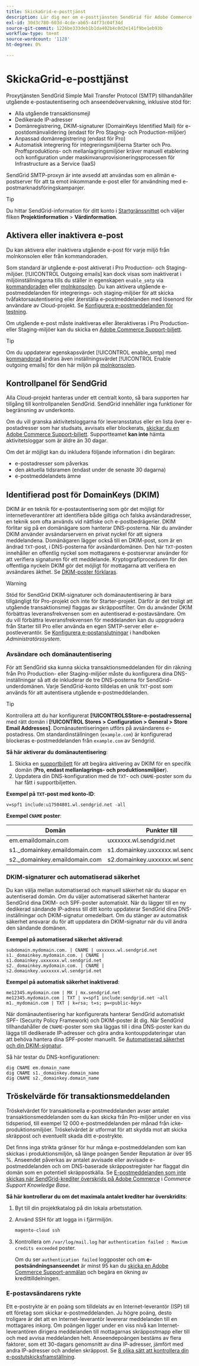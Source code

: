 ```yaml
---
title: SkickaGrid-e-posttjänst
description: Lär dig mer om e-posttjänsten SendGrid för Adobe Commerce i molninfrastrukturen och hur du kan testa din DNS-konfiguration.
exl-id: 30d3c780-603d-4cde-ab65-44f73c04f34d
source-git-commit: 1226be333deb1b1da402b4c0d2e141f9be1eb93b
workflow-type: tm+mt
source-wordcount: '1128'
ht-degree: 0%

---
```


# SkickaGrid-e-posttjänst

Proxytjänsten SendGrid Simple Mail Transfer Protocol (SMTP) tillhandahåller utgående e-postautentisering och anseendeövervakning, inklusive stöd för:

* Alla utgående transaktionsmejl
* Dedikerade IP-adresser
* Domänregistrering, DKIM-signaturer (DomainKeys Identified Mail) för e-postdomänvalidering (endast för Pro Staging- och Production-miljöer)
* Anpassad domänregistrering (endast för Pro)
* Automatisk integrering för integreringsmiljöerna Starter och Pro. Proffsproduktions- och mellanlagringsmiljöer kräver manuell etablering och konfiguration under maskinvaruprovisioneringsprocessen för Infrastructure as a Service (IaaS)

SendGrid SMTP-proxyn är inte avsedd att användas som en allmän e-postserver för att ta emot inkommande e-post eller för användning med e-postmarknadsföringskampanjer.

>[!TIP]
>
>Du hittar SendGrid-information för ditt konto i [Startgränssnittet](https://cloud.magento.com) och väljer fliken **Projektinformation** > **Värdinformation**.

## Aktivera eller inaktivera e-post

Du kan aktivera eller inaktivera utgående e-post för varje miljö från molnkonsolen eller från kommandoraden.

Som standard är utgående e-post aktiverat i Pro Production- och Staging-miljöer. [!UICONTROL Outgoing emails] kan dock visas som inaktiverat i miljöinställningarna tills du ställer in egenskapen `enable_smtp` via [kommandoraden](outgoing-emails.md#enable-emails-in-the-cli) eller [molnkonsolen](outgoing-emails.md#enable-emails-in-the-cloud-console). Du kan aktivera utgående e-postmeddelanden för integrerings- och staging-miljöer för att skicka tvåfaktorsautentisering eller återställa e-postmeddelanden med lösenord för användare av Cloud-projekt. Se [Konfigurera e-postmeddelanden för testning](outgoing-emails.md).

Om utgående e-post måste inaktiveras eller återaktiveras i Pro Production- eller Staging-miljöer kan du skicka en [Adobe Commerce Support-biljett](https://experienceleague.adobe.com/en/docs/commerce-knowledge-base/kb/help-center-guide/magento-help-center-user-guide).

>[!TIP]
>
>Om du uppdaterar egenskapsvärdet [!UICONTROL enable_smtp] med [kommandorad](outgoing-emails.md#enable-emails-in-the-cli) ändras även inställningsvärdet [!UICONTROL Enable outgoing emails] för den här miljön på [molnkonsolen](outgoing-emails.md#enable-emails-in-the-cloud-console).

## Kontrollpanel för SendGrid

Alla Cloud-projekt hanteras under ett centralt konto, så bara supporten har tillgång till kontrollpanelen SendGrid. SendGrid innehåller inga funktioner för begränsning av underkonto.

Om du vill granska aktivitetsloggarna för leveransstatus eller en lista över e-postadresser som har studsats, avvisats eller blockerats, [skickar du en Adobe Commerce Support-biljett](https://experienceleague.adobe.com/en/docs/commerce-knowledge-base/kb/help-center-guide/magento-help-center-user-guide#submit-ticket). Supportteamet **kan inte** hämta aktivitetsloggar som är äldre än 30 dagar.

Om det är möjligt kan du inkludera följande information i din begäran:

* e-postadresser som påverkas
* den aktuella tidsramen (endast under de senaste 30 dagarna)
* e-postmeddelandets ämne

## Identifierad post för DomainKeys (DKIM)

DKIM är en teknik för e-postautentisering som gör det möjligt för internetleverantörer att identifiera både giltiga och falska avsändaradresser, en teknik som ofta används vid nätfiske och e-postbedrägerier. DKIM förlitar sig på en domänägare som hanterar DNS-posterna. När du använder DKIM använder avsändarservern en privat nyckel för att signera meddelandena. Domänägaren lägger också till en DKIM-post, som är en ändrad `TXT`-post, i DNS-posterna för avsändardomänen. Den här `TXT`-posten innehåller en offentlig nyckel som mottagarens e-postservrar använder för att verifiera signaturen för ett meddelande. Kryptografiproceduren för den offentliga nyckeln DKIM gör det möjligt för mottagarna att verifiera en avsändares äkthet. Se [DKIM-poster förklaras](https://docs.sendgrid.com/ui/account-and-settings/dkim-records).

>[!WARNING]
>
>Stöd för SendGrid DKIM-signaturer och domänautentisering är bara tillgängligt för Pro-projekt och inte för Starter-projekt. Därför är det troligt att utgående transaktionsmejl flaggas av skräppostfilter. Om du använder DKIM förbättras leveransfrekvensen som en autentiserad e-postavsändare. Om du vill förbättra leveransfrekvensen för meddelanden kan du uppgradera från Starter till Pro eller använda en egen SMTP-server eller e-postleverantör. Se [Konfigurera e-postanslutningar](https://experienceleague.adobe.com/en/docs/commerce-admin/systems/communications/email-communications) i handboken _Administratörssystem_.

### Avsändare och domänautentisering

För att SendGrid ska kunna skicka transaktionsmeddelanden för din räkning från Pro Production- eller Staging-miljöer måste du konfigurera dina DNS-inställningar så att de inkluderar de tre DNS-posterna för SendGrid-underdomänen. Varje SendGrid-konto tilldelas en unik `TXT`-post som används för att autentisera utgående e-postmeddelanden.

>[!TIP]
>
>Kontrollera att du har konfigurerat **[!UICONTROLSStore-e-postadresserna]** med rätt domän i **[!UICONTROL Stores > Configuration > General > Store Email Addresses]**. Domänautentiseringen utförs på avsändarens e-postadress. Om standardinställningen (`example.com`) är konfigurerad blockeras e-postmeddelanden från `example.com` av Sendgrid.

**Så här aktiverar du domänautentisering**:

1. Skicka en [supportbiljett](https://experienceleague.adobe.com/en/docs/commerce-knowledge-base/kb/help-center-guide/magento-help-center-user-guide#submit-ticket) för att begära aktivering av DKIM för en specifik domän (**Pro, endast mellanlagrings- och produktionsmiljöer**).
1. Uppdatera din DNS-konfiguration med de `TXT`- och `CNAME`-poster som du har fått i supportbiljetten.

**Exempel på `TXT`-post med konto-ID**:

```text
v=spf1 include:u17504801.wl.sendgrid.net -all
```

**Exempel `CNAME` poster**:

| Domän | Punkter till | Posttyp |
| ---------- | ---------- | ------------- |
| em.emaildomain.com | uxxxxxx.wl.sendgrid.net | CNAME |
| s1._domainkey.emaildomain.com | s1.domainkey.uxxxxxx.wl.sendgrid.net | CNAME |
| s2._domainkey.emaildomain.com | s2.domainkey.uxxxxxx.wl.sendgrid.net | CNAME |

### DKIM-signaturer och automatiserad säkerhet

Du kan välja mellan automatiserad och manuell säkerhet när du skapar en autentiserad domän. Om du väljer automatiserad säkerhet hanterar SendGrid dina DKIM- och SPF-poster automatiskt. När du lägger till en ny dedikerad sändande IP-adress till ditt konto uppdaterar SendGrid dina DNS-inställningar och DKIM-signatur omedelbart. Om du stänger av automatisk säkerhet ansvarar du för att uppdatera din DKIM-signatur när du vill ändra den sändande domänen.

**Exempel på automatiserad säkerhet aktiverad**:

```text
subdomain.mydomain.com. | CNAME | uxxxxxx.wl.sendgrid.net
s1._domainkey.mydomain.com. | CNAME | s1.domainkey.uxxxxxx.wl.sendgrid.net
s2._domainkey.mydomain.com. | CNAME | s2.domainkey.uxxxxxx.wl.sendgrid.net
```

**Exempel på automatisk säkerhet inaktiverad**:

```text
me12345.mydomain.com | MX | mx.sendgrid.net
me12345.mydomain.com | TXT | v=spf1 include:sendgrid.net ~all
m1._mydomain.com | TXT | k=rsa; t=s; p=<public-key>
```

När domänautentisering har konfigurerats hanterar SendGrid automatiskt SPF- (Security Policy Framework) och DKIM-poster åt dig. När SendGrid tillhandahåller de `CNAME`-poster som ska läggas till i dina DNS-poster kan du lägga till dedikerade IP-adresser och göra andra kontouppdateringar utan att behöva hantera dina SPF-poster manuellt. Se [Automatiserad säkerhet och din DKIM-signatur](https://docs.sendgrid.com/ui/account-and-settings/dkim-records#automated-security-and-your-dkim-signature).

Så här testar du DNS-konfigurationen:

```
dig CNAME em.domain_name
dig CNAME s1._domainkey.domain_name
dig CNAME s2._domainkey.domain_name
```

## Tröskelvärde för transaktionsmeddelanden

Tröskelvärdet för transaktionella e-postmeddelanden avser antalet transaktionsmeddelanden som du kan skicka från Pro-miljöer under en viss tidsperiod, till exempel 12 000 e-postmeddelanden per månad från icke-produktionsmiljöer. Tröskelvärdet är utformat för att skydda mot att skicka skräppost och eventuellt skada ditt e-postrykte.

Det finns inga strikta gränser för hur många e-postmeddelanden som kan skickas i produktionsmiljön, så länge poängen Sender Reputation är över 95 %. Anseendet påverkas av antalet avvisade eller avvisade e-postmeddelanden och om DNS-baserade skräppostregister har flaggat din domän som en potentiell skräppostkälla. Se [E-postmeddelanden som inte skickas när SendGrid-krediter överskrids på Adobe Commerce](https://experienceleague.adobe.com/en/docs/commerce-knowledge-base/kb/troubleshooting/miscellaneous/emails-not-being-sent-sendgrid-credits-exceeded) i _Commerce Support Knowledge Base_.

**Så här kontrollerar du om det maximala antalet krediter har överskridits**:

1. Byt till din projektkatalog på din lokala arbetsstation.

1. Använd SSH för att logga in i fjärrmiljön.

   ```bash
   magento-cloud ssh
   ```

1. Kontrollera om `/var/log/mail.log` har `authentication failed : Maxium credits exceeded` poster.

   Om du ser `authentication failed` loggposter och om **e-postsändningsanseendet** är minst 95 kan du [skicka en Adobe Commerce Support-anmälan](https://experienceleague.adobe.com/en/docs/commerce-knowledge-base/kb/help-center-guide/magento-help-center-user-guide#submit-ticket) och begära en ökning av kredittilldelningen.

### E-postavsändarens rykte

Ett e-postrykte är en poäng som tilldelats av en Internet-leverantör (ISP) till ett företag som skickar e-postmeddelanden. Ju högre poäng, desto troligare är det att en Internet-leverantör levererar meddelanden till en mottagares inkorg. Om poängen ligger under en viss nivå kan Internet-leverantören dirigera meddelanden till mottagarnas skräppostmapp eller till och med avvisa meddelanden helt. Anseendepoängen bestäms av flera faktorer, som ett 30-dagars genomsnitt av dina IP-adresser, jämfört med andra IP-adresser och andelen skräppost. Se [8 olika sätt att kontrollera din e-postutskicksframställning](https://sendgrid.com/en-us/blog/5-ways-check-sending-reputation).

